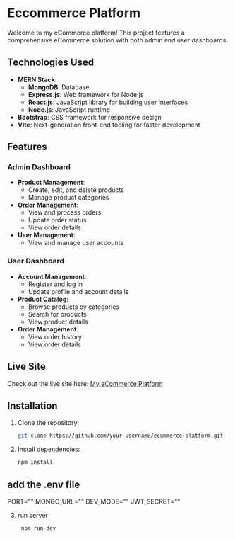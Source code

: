 # Eccommerce Platform

Welcome to my eCommerce platform! This project features a comprehensive eCommerce solution with both admin and user dashboards.

## Technologies Used

- **MERN Stack**:
  - **MongoDB**: Database
  - **Express.js**: Web framework for Node.js
  - **React.js**: JavaScript library for building user interfaces
  - **Node.js**: JavaScript runtime
- **Bootstrap**: CSS framework for responsive design
- **Vite**: Next-generation front-end tooling for faster development

## Features

### Admin Dashboard

- **Product Management**:
  - Create, edit, and delete products
  - Manage product categories
- **Order Management**:
  - View and process orders
  - Update order status
  - View order details
- **User Management**:
  - View and manage user accounts


### User Dashboard

- **Account Management**:
  - Register and log in
  - Update profile and account details
- **Product Catalog**:
  - Browse products by categories
  - Search for products
  - View product details
- **Order Management**:
  - View order history
  - View order details

## Live Site

Check out the live site here: [My eCommerce Platform](https://eccomerce-platfom.onrender.com/)

## Installation

1. Clone the repository:
   ```bash
   git clone https://github.com/your-username/ecommerce-platform.git

2. Install dependencies:

    ```bash
    npm install

## add the .env file
PORT=""
MONGO_URL=""
DEV_MODE=""
JWT_SECRET=""

3. run server
   ```bash
    npm run dev
